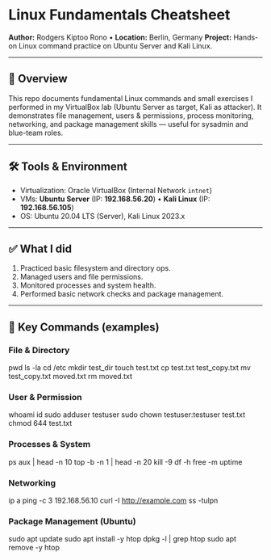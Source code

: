 # Linux Fundamentals Cheatsheet
**Author:** Rodgers Kiptoo Rono • **Location:** Berlin, Germany 
**Project:** Hands-on Linux command practice on Ubuntu Server and Kali Linux.

---

## 📌 Overview
This repo documents fundamental Linux commands and small exercises I performed in my VirtualBox lab (Ubuntu Server as target, Kali as attacker). It demonstrates file management, users & permissions, process monitoring, networking, and package management skills — useful for sysadmin and blue-team roles.

---

## 🛠️ Tools & Environment
- Virtualization: Oracle VirtualBox (Internal Network `intnet`) 
- VMs: **Ubuntu Server** (IP: **192.168.56.20**) • **Kali Linux** (IP: **192.168.56.105**) 
- OS: Ubuntu 20.04 LTS (Server), Kali Linux 2023.x

---

## ✅ What I did
1. Practiced basic filesystem and directory ops. 
2. Managed users and file permissions. 
3. Monitored processes and system health. 
4. Performed basic network checks and package management.

---

## 🔧 Key Commands (examples)

### File & Directory
pwd
ls -la
cd /etc
mkdir test_dir
touch test.txt
cp test.txt test_copy.txt
mv test_copy.txt moved.txt
rm moved.txt

### User & Permission
whoami
id
sudo adduser testuser
sudo chown testuser:testuser test.txt
chmod 644 test.txt

### Processes & System
ps aux | head -n 10
top -b -n 1 | head -n 20
kill -9 <PID>
df -h
free -m
uptime

### Networking
ip a
ping -c 3 192.168.56.10
curl -I http://example.com
ss -tulpn

### Package Management (Ubuntu)
sudo apt update
sudo apt install -y htop
dpkg -l | grep htop
sudo apt remove -y htop
